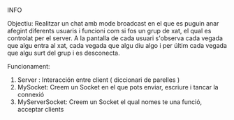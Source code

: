 INFO

Objectiu: Realitzar un chat amb mode broadcast en el que es puguin anar afegint diferents usuaris i funcioni com si fos un grup de xat, el qual es controlat per el server.
A la pantalla de cada usuari s'observa cada vegada que algu entra al xat, cada vegada que algu diu algo i per últim 
cada vegada que algu surt del grup i es desconecta. 

Funcionament: 
  1. Server : Interacción entre client ( diccionari de parelles )
  2. MySocket: Creem un Socket en el que pots enviar, escriure i tancar la connexió
  3. MyServerSocket: Creem un Socket el qual nomes te una funció, acceptar clients 
